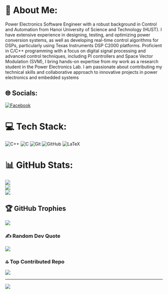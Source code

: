 # 💫 About Me:
Power Electronics Software Engineer with a robust background in Control and Automation from Hanoi University of Science and Technology (HUST). I have extensive experience in designing, testing, and optimizing power conversion systems, as well as developing real-time control algorithms for DSPs, particularly using Texas Instruments DSP C2000 platforms. Proficient in C/C++ programming with a focus on digital signal processing and advanced control techniques, including PI controllers and Space Vector Modulation (SVM), I bring hands-on expertise from my work as a research student in the Power Electronics Lab. I am passionate about contributing my technical skills and collaborative approach to innovative projects in power electronics and embedded systems


## 🌐 Socials:
[![Facebook](https://img.shields.io/badge/Facebook-%231877F2.svg?logo=Facebook&logoColor=white)](https://facebook.com/https://web.facebook.com/luuttlinh) 

# 💻 Tech Stack:
![C++](https://img.shields.io/badge/c++-%2300599C.svg?style=for-the-badge&logo=c%2B%2B&logoColor=white) ![C](https://img.shields.io/badge/c-%2300599C.svg?style=for-the-badge&logo=c&logoColor=white) ![Git](https://img.shields.io/badge/git-%23F05033.svg?style=for-the-badge&logo=git&logoColor=white) ![GitHub](https://img.shields.io/badge/github-%23121011.svg?style=for-the-badge&logo=github&logoColor=white) ![LaTeX](https://img.shields.io/badge/latex-%23008080.svg?style=for-the-badge&logo=latex&logoColor=white)
# 📊 GitHub Stats:
![](https://github-readme-stats.vercel.app/api?username=linhlttautomation&theme=default&hide_border=false&include_all_commits=false&count_private=false)<br/>
![](https://github-readme-streak-stats.herokuapp.com/?user=linhlttautomation&theme=default&hide_border=false)<br/>
![](https://github-readme-stats.vercel.app/api/top-langs/?username=linhlttautomation&theme=default&hide_border=false&include_all_commits=false&count_private=false&layout=compact)

## 🏆 GitHub Trophies
![](https://github-profile-trophy.vercel.app/?username=linhlttautomation&theme=radical&no-frame=false&no-bg=true&margin-w=4)

### ✍️ Random Dev Quote
![](https://quotes-github-readme.vercel.app/api?type=horizontal&theme=light)

### 🔝 Top Contributed Repo
![](https://github-contributor-stats.vercel.app/api?username=linhlttautomation&limit=5&theme=default&combine_all_yearly_contributions=true)

---
[![](https://visitcount.itsvg.in/api?id=linhlttautomation&icon=0&color=0)](https://visitcount.itsvg.in)

<!-- Proudly created with GPRM ( https://gprm.itsvg.in ) -->

